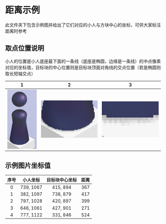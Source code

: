 # 距离示例

此文件夹下包含示例图并给出了它们对应的小人与方块中心的坐标，可供大家标注距离时参考

## 取点位置说明

小人的位置是小人底座最下面的一条线（底座是椭圆，边缘是一条线）的中点像素对应的坐标值，目标块的中心位置则是目标块顶面对角线的交点位置（若是椭圆则取长短轴交点）

|              1              |              2              |              3              |
| :-------------------------: | :-------------------------: | :-------------------------: |
| ![](./minion_center/1.jpeg) | ![](./minion_center/2.jpeg) | ![](./minion_center/3.jpeg) |

## 示例图片坐标值

| 序号 | 小人坐标  | 目标块中心坐标 | 距离 |
| :--: | :-------: | :------------: | :--: |
|  0   | 739, 1067 |    415, 894    | 367  |
|  1   | 382, 1097 |    738, 879    | 417  |
|  2   | 797, 1028 |    420, 897    | 399  |
|  3   | 646, 1061 |    427, 901    | 271  |
|  4   | 777, 1122 |    331, 846    | 524  |

